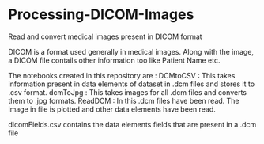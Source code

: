 # Processing-DICOM-Images
Read and convert medical images present in DICOM format

DICOM is a format used generally in medical images.
Along with the image, a DICOM file contails other information too like Patient Name etc.

The notebooks created in this repository are :
DCMtoCSV : This takes information present in data elements of dataset in .dcm files and stores it to .csv format.
dcmToJpg : This takes images for all .dcm files and converts them to .jpg formats.
ReadDCM : In this .dcm files have been read. The image in file is plotted and other data elements have been read.

dicomFields.csv contains the data elements fields that are present in a .dcm file
